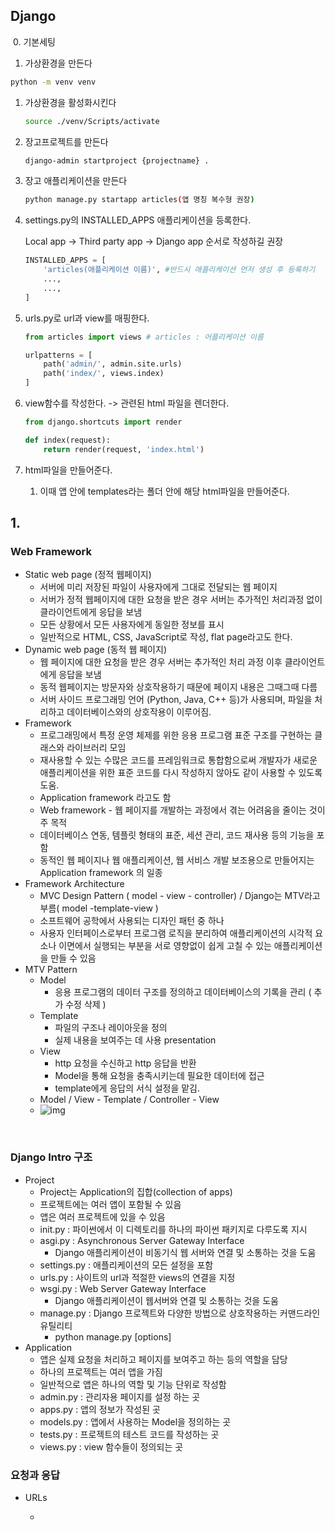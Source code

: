 ## Django

​	0. 기본세팅

1.  가상환경을 만든다

   ```bash
   python -m venv venv
   ```

   

1. 가상환경을 활성화시킨다

   ```bash
   source ./venv/Scripts/activate
   ```

   

2. 장고프로젝트를 만든다

   ```bash
   django-admin startproject {projectname} .
   ```

   

3. 장고 애플리케이션을 만든다

   ```bash
   python manage.py startapp articles(앱 명칭 복수형 권장)
   ```

   

5. settings.py의 INSTALLED_APPS 애플리케이션을 등록한다.

   Local app -> Third party app -> Django app  순서로 작성하길 권장

   ```python
   INSTALLED_APPS = [
       'articles(애플리케이션 이름)', #반드시 애플리케이션 먼저 생성 후 등록하기
       ...,
       ...,
   ]
   ```

   

5. urls.py로 url과 view를 매핑한다.

   ```python
   from articles import views # articles : 어플리케이션 이름
   
   urlpatterns = [
       path('admin/', admin.site.urls)
       path('index/', views.index)
   ]
   ```

   

6. view함수를 작성한다. -> 관련된 html 파일을 렌더한다.

   ```python
   from django.shortcuts import render
   
   def index(request):
       return render(request, 'index.html')
   ```

   

7. html파일을 만들어준다.

   1. 이때 앱 안에 templates라는 폴더 안에 해당 html파일을 만들어준다.



## 1.

### Web Framework

- Static web page (정적 웹페이지)
  - 서버에 미리 저장된 파일이 사용자에게 그대로 전달되는 웹 페이지
  - 서버가 정적 웹페이지에 대한 요청을 받은 경우 서버는 추가적인 처리과정 없이 클라이언트에게 응답을 보냄
  - 모든 상황에서 모든 사용자에게 동일한 정보를 표시
  - 일반적으로 HTML, CSS, JavaScript로 작성, flat page라고도 한다.
- Dynamic web page (동적 웹 페이지)
  - 웹 페이지에 대한 요청을 받은 경우 서버는 추가적인 처리 과정 이후 클라이언트에게 응답을 보냄
  - 동적 웹페이지는 방문자와 상호작용하기 때문에 페이지 내용은 그때그때 다름
  - 서버 사이드 프로그래밍 언어 (Python, Java, C++ 등)가 사용되며, 파일을 처리하고 데이터베이스와의 상호작용이 이루어짐.
- Framework
  - 프로그래밍에서 특정 운영 체제를 위한 응용 프로그램 표준 구조를 구현하는 클래스와 라이브러리 모임
  - 재사용할 수 있는 수많은 코드를 프레임워크로 통합함으로써 개발자가 새로운 애플리케이션을 위한 표준 코드를 다시 작성하지 않아도 같이 사용할 수 있도록 도움.
  - Application framework 라고도 함
  - Web framework - 웹 페이지를 개발하는 과정에서 겪는 어려움을 줄이는 것이 주 목적
  - 데이터베이스 연동, 템플릿 형태의 표준, 세션 관리, 코드 재사용 등의 기능을 포함
  - 동적인 웹 페이지나 웹 애플리케이션, 웹 서비스 개발 보조용으로 만들어지는 Application framework 의 일종
- Framework Architecture
  - MVC Design Pattern ( model - view - controller) / Django는 MTV라고 부름( model -template-view )
  - 소프트웨어 공학에서 사용되는 디자인 패턴 중 하나
  - 사용자 인터페이스로부터 프로그램 로직을 분리하여 애플리케이션의 시각적 요소나 이면에서 실행되는 부분을 서로 영향없이 쉽게 고칠 수 있는 애플리케이션을 만들 수 있음
- MTV Pattern
  - Model
    - 응용 프로그램의 데이터 구조를 정의하고 데이터베이스의 기록을 관리 ( 추가 수정 삭제 )
  - Template
    - 파일의 구조나 레이아웃을 정의
    - 실제 내용을 보여주는 데 사용 presentation
  - View
    - http 요청을 수신하고 http 응답을 반환
    - Model을 통해 요청을 충족시키는데 필요한 데이터에 접근
    - template에게 응답의 서식 설정을 맡김.
  - Model / View - Template / Controller - View
  - ![img](https://mdn.mozillademos.org/files/13931/basic-django.png)

​		

### Django Intro 구조

- Project
  - Project는 Application의 집합(collection of apps)
  - 프로젝트에는 여러 앱이 포함될 수 있음
  - 앱은 여러 프로젝트에 있을 수 있음
  - init.py  : 파이썬에서 이 디렉토리를 하나의 파이썬 패키지로 다루도록 지시
  - asgi.py : Asynchronous Server Gateway Interface
    - Django 애플리케이션이 비동기식 웹 서버와 연결 및 소통하는 것을 도움
  - settings.py : 애플리케이션의 모든 설정을 포함
  - urls.py : 사이트의 url과 적절한 views의 연결을 지정
  - wsgi.py : Web Server Gateway Interface
    - Django 애플리케이션이 웹서버와 연결 및 소통하는 것을 도움
  - manage.py : Django 프로젝트와 다양한 방법으로 상호작용하는 커맨드라인 유틸리티
    - python manage.py <command> [options]
- Application
  - 앱은 실제 요청을 처리하고 페이지를 보여주고 하는 등의 역할을 담당
  - 하나의 프로젝트는 여러 앱을 가짐
  - 일반적으로 앱은 하나의 역할 및 기능 단위로 작성함
  - admin.py : 관리자용 페이지를 설정 하는 곳
  - apps.py : 앱의 정보가 작성된 곳
  - models.py : 앱에서 사용하는 Model을 정의하는 곳
  - tests.py : 프로젝트의 테스트 코드를 작성하는 곳
  - views.py : view 함수들이 정의되는 곳

### 요청과 응답

- URLs

  - ```

